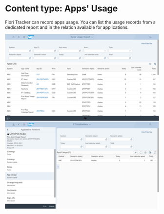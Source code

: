 # Content type: Apps' Usage

Fiori Tracker can record apps usage. You can list the usage records from a dedicated report and in the relation available for applications.

[![](res/appsusage-list.png)](res/appsusage-list.png)
[![](res/app-usage.png)](res/app-usage.png)
